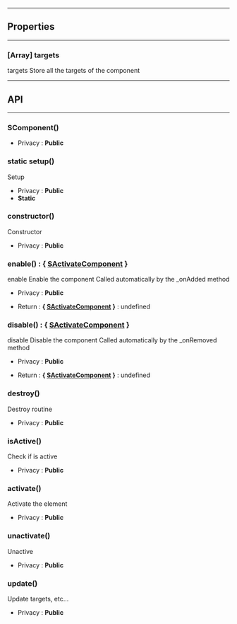 

-----------------------------
## Properties
-----------------------------

### [Array] targets
targets
Store all the targets of the component

-----------------------------
## API
-----------------------------

### SComponent()

- Privacy : **Public**




### static setup()
Setup
- Privacy : **Public**
- **Static**



### constructor()
Constructor
- Privacy : **Public**




### enable() : { [SActivateComponent](/data/web/sugar/repo/src/components/SActivateComponent/js/SActivateComponent.js) }
enable
Enable the component
Called automatically by the _onAdded method
- Privacy : **Public**

- Return : **{ [SActivateComponent](/data/web/sugar/repo/src/components/SActivateComponent/js/SActivateComponent.js) }** : undefined


### disable() : { [SActivateComponent](/data/web/sugar/repo/src/components/SActivateComponent/js/SActivateComponent.js) }
disable
Disable the component
Called automatically by the _onRemoved method
- Privacy : **Public**

- Return : **{ [SActivateComponent](/data/web/sugar/repo/src/components/SActivateComponent/js/SActivateComponent.js) }** : undefined


### destroy()
Destroy routine
- Privacy : **Public**




### isActive()
Check if is active
- Privacy : **Public**




### activate()
Activate the element
- Privacy : **Public**




### unactivate()
Unactive
- Privacy : **Public**




### update()
Update targets, etc...
- Privacy : **Public**





